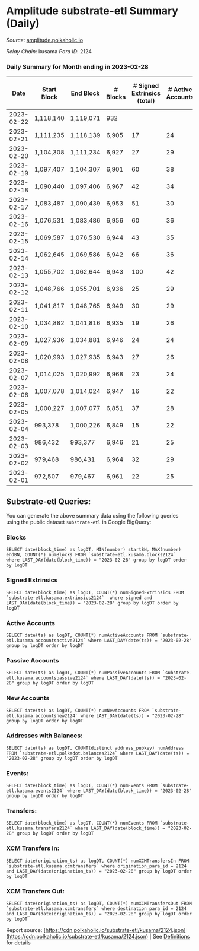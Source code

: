 # Amplitude substrate-etl Summary (Daily)

_Source_: [amplitude.polkaholic.io](https://amplitude.polkaholic.io)

*Relay Chain*: kusama
*Para ID*: 2124



### Daily Summary for Month ending in 2023-02-28


| Date | Start Block | End Block | # Blocks | # Signed Extrinsics (total) | # Active Accounts | # Passive | # New | # Addresses with Balances | # Events | # Transfers | # XCM Transfers In | # XCM Transfers Out | Issues | 
| ---- | ----------- | --------- | -------- | --------------------------- | ----------------- | --------- | ----- | ------------------------- | -------- | ----------- | ------------------ | ------------------- | ------ |
| 2023-02-22 | 1,118,140 | 1,119,071 | 932 |  |  |  |  |  | 1,868 |   |   |   |  |
| 2023-02-21 | 1,111,235 | 1,118,139 | 6,905 | 17 | 24 | 1 | 1 | 819 | 13,963 | 2  |   |   |  |
| 2023-02-20 | 1,104,308 | 1,111,234 | 6,927 | 27 | 29 | 5 | 4 | 818 | 14,127 | 10  |   |   |  |
| 2023-02-19 | 1,097,407 | 1,104,307 | 6,901 | 60 | 38 | 3 | 1 | 814 | 14,280 | 7  |   |   |  |
| 2023-02-18 | 1,090,440 | 1,097,406 | 6,967 | 42 | 34 | 2 | 2 | 813 | 14,269 | 4  |   |   |  |
| 2023-02-17 | 1,083,487 | 1,090,439 | 6,953 | 51 | 30 | 6 | 4 | 811 | 14,319 | 7  |   |   |  |
| 2023-02-16 | 1,076,531 | 1,083,486 | 6,956 | 60 | 36 | 14 | 12 | 807 | 14,409 | 21  |   |   |  |
| 2023-02-15 | 1,069,587 | 1,076,530 | 6,944 | 43 | 35 | 8 | 6 | 795 | 14,251 | 12  |   |   |  |
| 2023-02-14 | 1,062,645 | 1,069,586 | 6,942 | 66 | 36 | 21 | 19 | 789 | 14,421 | 25  |   |   |  |
| 2023-02-13 | 1,055,702 | 1,062,644 | 6,943 | 100 | 42 | 37 | 37 | 770 | 14,692 | 68  |   |   |  |
| 2023-02-12 | 1,048,766 | 1,055,701 | 6,936 | 25 | 29 | 1 | 1 | 733 | 14,087 | 1  |   |   |  |
| 2023-02-11 | 1,041,817 | 1,048,765 | 6,949 | 30 | 29 | 2 | 3 | 732 | 14,146 | 4  |   |   |  |
| 2023-02-10 | 1,034,882 | 1,041,816 | 6,935 | 19 | 26 | 3 | 2 | 729 | 14,035 | 4  |   |   |  |
| 2023-02-09 | 1,027,936 | 1,034,881 | 6,946 | 24 | 24 |  |  | 727 | 14,066 |   |   |   |  |
| 2023-02-08 | 1,020,993 | 1,027,935 | 6,943 | 27 | 26 |  |  | 727 | 14,081 |   |   |   |  |
| 2023-02-07 | 1,014,025 | 1,020,992 | 6,968 | 23 | 24 |  |  | 727 | 14,110 |   |   |   |  |
| 2023-02-06 | 1,007,078 | 1,014,024 | 6,947 | 16 | 22 |  |  | 727 | 14,026 |   |   |   |  |
| 2023-02-05 | 1,000,227 | 1,007,077 | 6,851 | 37 | 28 |  |  | 727 | 13,970 |   |   |   |  |
| 2023-02-04 | 993,378 | 1,000,226 | 6,849 | 15 | 22 |  |  | 727 | 13,819 |   |   |   |  |
| 2023-02-03 | 986,432 | 993,377 | 6,946 | 21 | 25 |  |  | 727 | 14,049 |   |   |   |  |
| 2023-02-02 | 979,468 | 986,431 | 6,964 | 32 | 29 |  |  | 727 | 14,158 |   |   |   |  |
| 2023-02-01 | 972,507 | 979,467 | 6,961 | 22 | 25 |  |  | 727 | 14,097 |   |   |   |  |

## Substrate-etl Queries:
You can generate the above summary data using the following queries using the public dataset `substrate-etl` in Google BigQuery:


### Blocks
```
SELECT date(block_time) as logDT, MIN(number) startBN, MAX(number) endBN, COUNT(*) numBlocks FROM `substrate-etl.kusama.blocks2124`  where LAST_DAY(date(block_time)) = "2023-02-28" group by logDT order by logDT
```


### Signed Extrinsics
```
SELECT date(block_time) as logDT, COUNT(*) numSignedExtrinsics FROM `substrate-etl.kusama.extrinsics2124`  where signed and LAST_DAY(date(block_time)) = "2023-02-28" group by logDT order by logDT
```


### Active Accounts
```
SELECT date(ts) as logDT, COUNT(*) numActiveAccounts FROM `substrate-etl.kusama.accountsactive2124` where LAST_DAY(date(ts)) = "2023-02-28" group by logDT order by logDT
```


### Passive Accounts
```
SELECT date(ts) as logDT, COUNT(*) numPassiveAccounts FROM `substrate-etl.kusama.accountspassive2124` where LAST_DAY(date(ts)) = "2023-02-28" group by logDT order by logDT
```


### New Accounts
```
SELECT date(ts) as logDT, COUNT(*) numNewAccounts FROM `substrate-etl.kusama.accountsnew2124` where LAST_DAY(date(ts)) = "2023-02-28" group by logDT order by logDT
```


### Addresses with Balances:
```
SELECT date(ts) as logDT, COUNT(distinct address_pubkey) numAddress FROM `substrate-etl.polkadot.balances2124` where LAST_DAY(date(ts)) = "2023-02-28" group by logDT order by logDT
```


### Events:
```
SELECT date(block_time) as logDT, COUNT(*) numEvents FROM `substrate-etl.kusama.events2124` where LAST_DAY(date(block_time)) = "2023-02-28" group by logDT order by logDT
```


### Transfers:
```
SELECT date(block_time) as logDT, COUNT(*) numEvents FROM `substrate-etl.kusama.transfers2124` where LAST_DAY(date(block_time)) = "2023-02-28" group by logDT order by logDT
```


### XCM Transfers In:
```
SELECT date(origination_ts) as logDT, COUNT(*) numXCMTransfersIn FROM `substrate-etl.kusama.xcmtransfers` where origination_para_id = 2124 and LAST_DAY(date(origination_ts)) = "2023-02-28" group by logDT order by logDT
```


### XCM Transfers Out:
```
SELECT date(origination_ts) as logDT, COUNT(*) numXCMTransfersOut FROM `substrate-etl.kusama.xcmtransfers` where destination_para_id = 2124 and LAST_DAY(date(origination_ts)) = "2023-02-28" group by logDT order by logDT
```



Report source: [https://cdn.polkaholic.io/substrate-etl/kusama/2124.json](https://cdn.polkaholic.io/substrate-etl/kusama/2124.json) | See [Definitions](/DEFINITIONS.md) for details
